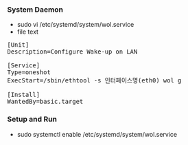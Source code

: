 ### System Daemon
- sudo vi /etc/systemd/system/wol.service
- file text
<pre>
[Unit]
Description=Configure Wake-up on LAN

[Service]
Type=oneshot
ExecStart=/sbin/ethtool -s 인터페이스명(eth0) wol g

[Install]
WantedBy=basic.target
</pre>

### Setup and Run
- sudo systemctl enable /etc/systemd/system/wol.service

